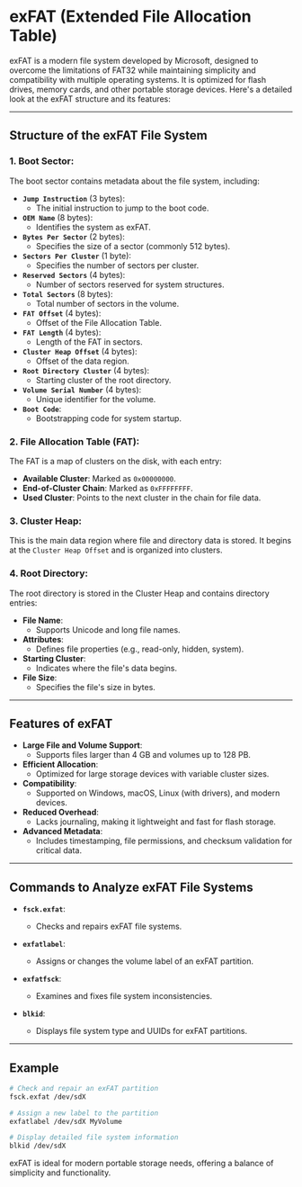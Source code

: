 # exFAT (Extended File Allocation Table)

exFAT is a modern file system developed by Microsoft, designed to overcome the limitations of FAT32 while maintaining simplicity and compatibility with multiple operating systems. It is optimized for flash drives, memory cards, and other portable storage devices. Here's a detailed look at the exFAT structure and its features:

---

## Structure of the exFAT File System

### 1. Boot Sector:
The boot sector contains metadata about the file system, including:

- **`Jump Instruction`** (3 bytes):
    - The initial instruction to jump to the boot code.
- **`OEM Name`** (8 bytes):
    - Identifies the system as exFAT.
- **`Bytes Per Sector`** (2 bytes):
    - Specifies the size of a sector (commonly 512 bytes).
- **`Sectors Per Cluster`** (1 byte):
    - Specifies the number of sectors per cluster.
- **`Reserved Sectors`** (4 bytes):
    - Number of sectors reserved for system structures.
- **`Total Sectors`** (8 bytes):
    - Total number of sectors in the volume.
- **`FAT Offset`** (4 bytes):
    - Offset of the File Allocation Table.
- **`FAT Length`** (4 bytes):
    - Length of the FAT in sectors.
- **`Cluster Heap Offset`** (4 bytes):
    - Offset of the data region.
- **`Root Directory Cluster`** (4 bytes):
    - Starting cluster of the root directory.
- **`Volume Serial Number`** (4 bytes):
    - Unique identifier for the volume.
- **`Boot Code`**:
    - Bootstrapping code for system startup.

### 2. File Allocation Table (FAT):
The FAT is a map of clusters on the disk, with each entry:

- **Available Cluster**: Marked as `0x00000000`.
- **End-of-Cluster Chain**: Marked as `0xFFFFFFFF`.
- **Used Cluster**: Points to the next cluster in the chain for file data.

### 3. Cluster Heap:
This is the main data region where file and directory data is stored. It begins at the `Cluster Heap Offset` and is organized into clusters.

### 4. Root Directory:
The root directory is stored in the Cluster Heap and contains directory entries:

- **File Name**:
    - Supports Unicode and long file names.
- **Attributes**:
    - Defines file properties (e.g., read-only, hidden, system).
- **Starting Cluster**:
    - Indicates where the file's data begins.
- **File Size**:
    - Specifies the file's size in bytes.

---

## Features of exFAT

- **Large File and Volume Support**:
    - Supports files larger than 4 GB and volumes up to 128 PB.
- **Efficient Allocation**:
    - Optimized for large storage devices with variable cluster sizes.
- **Compatibility**:
    - Supported on Windows, macOS, Linux (with drivers), and modern devices.
- **Reduced Overhead**:
    - Lacks journaling, making it lightweight and fast for flash storage.
- **Advanced Metadata**:
    - Includes timestamping, file permissions, and checksum validation for critical data.

---

## Commands to Analyze exFAT File Systems

- **`fsck.exfat`**:
    - Checks and repairs exFAT file systems.

- **`exfatlabel`**:
    - Assigns or changes the volume label of an exFAT partition.

- **`exfatfsck`**:
    - Examines and fixes file system inconsistencies.

- **`blkid`**:
    - Displays file system type and UUIDs for exFAT partitions.

---

## Example

```bash
# Check and repair an exFAT partition
fsck.exfat /dev/sdX

# Assign a new label to the partition
exfatlabel /dev/sdX MyVolume

# Display detailed file system information
blkid /dev/sdX
```

exFAT is ideal for modern portable storage needs, offering a balance of simplicity and functionality.

